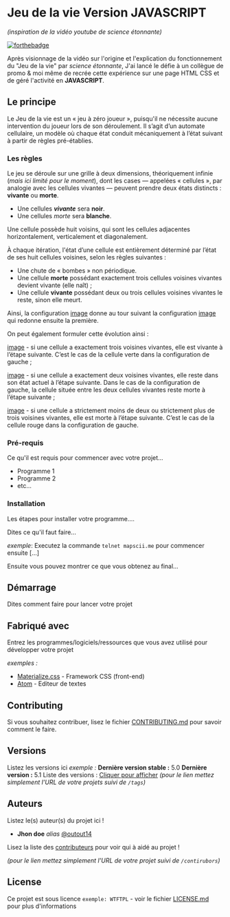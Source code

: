 # Jeu de la vie Version JAVASCRIPT
_(inspiration de la vidéo youtube de science étonnante)_

[![forthebadge](http://forthebadge.com/images/badges/built-with-love.svg)](https://www.linkedin.com/in/julien-fernandez-20b5b027/)

Après visionnage de la vidéo sur l'origine et l'explication du fonctionnement du "Jeu de la vie" par *science étonnante*,
J'ai lancé le défie à un collègue de promo & moi même de recrée cette expérience sur une page HTML CSS et de géré l'activité en **JAVASCRIPT**.

## Le principe

Le Jeu de la vie est un « jeu à zéro joueur », puisqu'il ne nécessite aucune intervention du joueur lors de son déroulement. 
Il s’agit d’un automate cellulaire, un modèle où chaque état conduit mécaniquement à l’état suivant à partir de règles pré-établies.

### Les règles

Le jeu se déroule sur une grille à deux dimensions, théoriquement infinie (*mais ici limité pour le moment*), dont les cases — appelées « cellules »,
 par analogie avec les cellules vivantes — peuvent prendre deux états distincts : **vivante** ou  **morte**.

 - Une cellules ***vivante*** sera **noir**.
 - Une cellules *morte* sera **blanche**.

Une cellule possède huit voisins, qui sont les cellules adjacentes horizontalement, verticalement et diagonalement.

À chaque itération, l'état d’une cellule est entièrement déterminé par l’état de ses huit cellules voisines, selon les règles suivantes :

- Une chute de « bombes » non périodique.
- Une cellule **morte** possédant exactement trois cellules voisines vivantes devient vivante (elle naît) ;
- Une cellule **vivante** possédant deux ou trois cellules voisines vivantes le reste, sinon elle meurt.

Ainsi, la configuration [image](image/exemple%20Readme/Gol-blinker1.png) donne au tour suivant la configuration [image](image/exemple%20Readme/Gol-blinker2.png) qui redonne ensuite la première.

On peut également formuler cette évolution ainsi :

[image](image/exemple%20Readme/Gol-born.png) - si une cellule a exactement trois voisines vivantes, elle est vivante à l’étape suivante.
C’est le cas de la cellule verte dans la configuration de gauche ;

[image](/image/exemple%20Readme/Gol-dead.png) - si une cellule a exactement deux voisines vivantes, elle reste dans son état actuel à l’étape suivante.
Dans le cas de la configuration de gauche, la cellule située entre les deux cellules vivantes reste morte à l’étape suivante ;

[image](image/exemple%20Readme/Gol-nochange.png) - si une cellule a strictement moins de deux ou strictement plus de trois voisines vivantes, elle est morte à l’étape suivante.
C’est le cas de la cellule rouge dans la configuration de gauche.


### Pré-requis

Ce qu'il est requis pour commencer avec votre projet...

- Programme 1
- Programme 2
- etc...

### Installation

Les étapes pour installer votre programme....

Dites ce qu'il faut faire...

_exemple_: Executez la commande ``telnet mapscii.me`` pour commencer ensuite [...]


Ensuite vous pouvez montrer ce que vous obtenez au final...

## Démarrage

Dites comment faire pour lancer votre projet

## Fabriqué avec

Entrez les programmes/logiciels/ressources que vous avez utilisé pour développer votre projet

_exemples :_
* [Materialize.css](http://materializecss.com) - Framework CSS (front-end)
* [Atom](https://atom.io/) - Editeur de textes

## Contributing

Si vous souhaitez contribuer, lisez le fichier [CONTRIBUTING.md](https://example.org) pour savoir comment le faire.

## Versions
Listez les versions ici 
_exemple :_
**Dernière version stable :** 5.0
**Dernière version :** 5.1
Liste des versions : [Cliquer pour afficher](https://github.com/your/project-name/tags)
_(pour le lien mettez simplement l'URL de votre projets suivi de ``/tags``)_

## Auteurs
Listez le(s) auteur(s) du projet ici !
* **Jhon doe** _alias_ [@outout14](https://github.com/outout14)

Lisez la liste des [contributeurs](https://github.com/your/project/contributors) pour voir qui à aidé au projet !

_(pour le lien mettez simplement l'URL de votre projet suivi de ``/contirubors``)_

## License

Ce projet est sous licence ``exemple: WTFTPL`` - voir le fichier [LICENSE.md](LICENSE.md) pour plus d'informations



